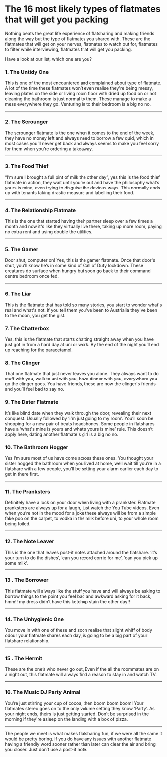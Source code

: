 The 16 most likely types of flatmates that will get you packing
===============================================================

Nothing beats the great life experience of flatsharing and making friends along
the way but the type of flatmates you shared with. These are the flatmates that
will get on your nerves, flatmates to watch out for, flatmates to filter while
interviewing, flatmates that will get you packing.


Have a look at our list, which one are you?


### 


### 1. The Untidy One


This is one of the most encountered and complained about type of flatmate. A lot
of the time these flatmates won’t even realise they're being messy, leaving
plates on the side or living room floor with dried up food on or not cleaning
the bathroom is just normal to them. These manage to make a mess everywhere they
go. Venturing in to their bedroom is a big no no.




---


### 2. The Scrounger


The scrounger flatmate is the one when it comes to the end of the week, they
have no money left and always need to borrow a few quid, which in most cases
you’ll never get back and always seems to make you feel sorry for them when
you’re ordering a takeaway.




---


### 


### 3. The Food Thief


“I’m sure I brought a full pint of milk the other day”, yes this is the food
thief flatmate in action, they wait until you’re out and have the philosophy
what’s yours is mine, even trying to disguise the devious ways. This normally
ends up with tenants taking drastic measure and labelling their food.




---


### 4. The Relationship Flatmate


This is the one that started having their partner sleep over a few times a month
and now it's like they virtually live there, taking up more room, paying no
extra rent and using double the utilities. 




---


### 


### 5. The Gamer


Door shut, computer on!  Yes, this is the gamer flatmate. Once that door's shut,
you’ll know he’s in some kind of Call of Duty lockdown. These creatures do
surface when hungry but soon go back to their command centre bedroom once fed.




---


### 6. The Liar


This is the flatmate that has told so many stories, you start to wonder what's
real and what's not. If you tell them you've been to Austrialia they've been to
the moon, you get the gist.


### 7. The Chatterbox


Yes, this is the flatmate that starts chatting straight away when you have just
got in from a hard day at uni or work. By the end of the night you’ll end up
reaching for the paracetamol.


### 8. The Clinger


That one flatmate that just never leaves you alone. They always want to do stuff
with you, walk to uni with you, have dinner with you, everywhere you go the
clinger goes. You have friends, these are now the clinger's friends and you’ll
feel bad to say no.


### 9. The Dater Flatmate


It’s like blind date when they walk through the door, revealing their next
conquest. Usually followed by ‘I'm just going to my room’. You’ll soon be
shopping for a new pair of beats headphones. Some people in flatshares have a
‘what's mine is yours and what’s yours is mine’ rule. This doesn’t apply here,
dating another flatmate's girl is a big no no.


### 10. The Bathroom Hogger


Yes I’m sure most of us have come across these ones. You thought your sister
hogged the bathroom when you lived at home, well wait till you’re in a flatshare
with a few people, you’ll be setting your alarm earlier each day to get in there
first.




---


### 


### 11. The Pranksters


Definitely have a lock on your door when living with a prankster. Flatmate
pranksters are always up for a laugh, just watch the You Tube videos. Even when
you’re not in the mood for a joke these always will be from a simple fake poo on
the carpet, to vodka in the milk before uni, to your whole room being foiled.




---


### 


### 12. The Note Leaver


This is the one that leaves post-it notes attached around the flatshare. ‘it’s
your turn to do the dishes’, ‘can you record corrie for me’, ‘can you pick up
some milk’.




---


### 


### 13 . The Borrower


This flatmate will always like the stuff you have and will always be asking to
borrow things to the point you feel bad and awkward asking for it back, hmm!! my
dress didn’t have this ketchup stain the other day!!




---


### 14. The Unhygienic One


You move in with one of these and soon realise that slight whiff of body odour
your flatmate shares each day, is going to be a big part of your
flatshare relationship.




---


### 15 . The Hermit


These are the one’s who never go out, Even if the all the roommates are on a
night out, this flatmate will always find a reason to stay in and watch TV.




---


### 


### 16. The Music DJ Party Animal


You’re just stirring your cup of cocoa, then boom boom boom! Your flatmates
stereo goes on to the only volume setting they know ‘Party’. As your night ends,
theirs is just getting started. Don’t be surprised in the morning if
they're asleep on the landing with a box of pizza.




---


The people we meet is what makes flatsharing fun, if we were all the same it
would be pretty boring. If you do have any issues with another flatmate having a
friendly word sooner rather than later can clear the air and bring you closer.
Just don’t use a post-it note.


